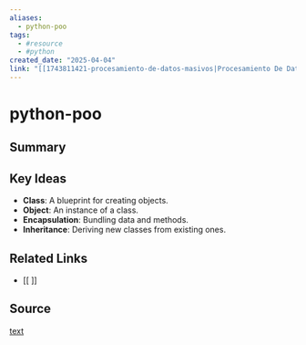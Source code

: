 ```yaml
---
aliases:
  - python-poo
tags:
  - #resource
  - #python
created_date: "2025-04-04"
link: "[[1743811421-procesamiento-de-datos-masivos|Procesamiento De Datos Masivos]]"
---
```

# python-poo

## Summary


## Key Ideas
- **Class**: A blueprint for creating objects.
- **Object**: An instance of a class.
- **Encapsulation**: Bundling data and methods.
- **Inheritance**: Deriving new classes from existing ones. 


## Related Links
- [[ ]]

## Source
[text](url) 

